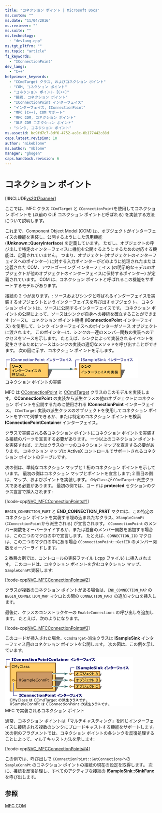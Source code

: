 ```yaml
---
title: "コネクション ポイント | Microsoft Docs"
ms.custom: ""
ms.date: "11/04/2016"
ms.reviewer: ""
ms.suite: ""
ms.technology: 
  - "devlang-cpp"
ms.tgt_pltfrm: ""
ms.topic: "article"
f1_keywords: 
  - "IConnectionPoint"
dev_langs: 
  - "C++"
helpviewer_keywords: 
  - "CCmdTarget クラス, およびコネクション ポイント"
  - "COM, コネクション ポイント"
  - "コネクション ポイント [C++]"
  - "接続, コネクション ポイント"
  - "IConnectionPoint インターフェイス"
  - "インターフェイス, IConnectionPoint"
  - "MFC [C++], COM サポート"
  - "MFC COM, コネクション ポイント"
  - "OLE COM コネクション ポイント"
  - "シンク, コネクション ポイント"
ms.assetid: bc9fd7c7-8df6-4752-ac8c-0b177442c88d
caps.latest.revision: 10
author: "mikeblome"
ms.author: "mblome"
manager: "ghogen"
caps.handback.revision: 6
---
```

# コネクション ポイント
[!INCLUDE[vs2017banner](../assembler/inline/includes/vs2017banner.md)]

ここでは、MFC クラス `CCmdTarget` と `CConnectionPoint`を使用してコネクション ポイントを \(以前の OLE コネクション ポイントと呼ばれる\) を実装する方法について説明します。  
  
 これまで、Component Object Model \(COM\) は、オブジェクトがインターフェイスの機能を実装し、公開するようにした汎用機能 \(**IUnknown::QueryInterface**\) を定義しています。  ただし、オブジェクトの呼び出しで特定のインターフェイスに機能を公開するようにするための対応する機能は、定義されていません。  つまり、オブジェクト \(オブジェクトのインターフェイスへのポインター\) に対する入力ポインターがどのように処理されたまたは定義された COM、アウトゴーイング インターフェイス \(の明示的なモデルのオブジェクトが他のオブジェクトのインターフェイスに保持するポインター\) が定義されています。  COM は、コネクション ポイントと呼ばれるこの機能をサポートするモデルがあります。  
  
 接続の 2 つがあります。: ソースおよびシンクと呼ばれるインターフェイスを実装するオブジェクトというインターフェイスを呼び出すオブジェクト。  コネクション ポイントは、ソースに公開するインターフェイスです。  コネクション ポイントの公開によって、ソースはシンクが自身への接続を確立することができます \(ソース\)。  コネクション ポイント機構 \(**IConnectionPoint** インターフェイス\) を使用して、シンク インターフェイスへのポインターがソース オブジェクトに渡されます。  このポインターは、シンクの一連のメンバー関数の実装へのアクセスをソースを示します。  たとえば、シンクによって実装されるイベントを発生させるためにソースはシンクの実装の適切なメソッドを呼び出すことができます。  次の図に示す、コネクション ポイントを示します。  
  
 ![実装されたコネクション ポイント](../mfc/media/vc37lh1.gif "vc37LH1")  
コネクション ポイントの実装  
  
 MFC は [CConnectionPoint](../Topic/CConnectionPoint%20Class.md) と [CCmdTarget](../Topic/CCmdTarget%20Class.md) クラスのこのモデルを実装します。  **CConnectionPoint** の実装から派生クラスの他のオブジェクトにコネクション ポイントを公開するために使用される **IConnectionPoint** インターフェイス。  `CCmdTarget` 実装の派生クラスのオブジェクトを使用してコネクション ポイントをすべて列挙できるか、または特定のコネクション ポイントを検索 **IConnectionPointContainer** インターフェイス。  
  
 クラスで実装される各コネクション ポイントにコネクション ポイントを実装する接続のパーツを宣言する必要があります。  一つ以上のコネクション ポイントを実装すれば、またはクラスの一つのコネクション マップを宣言する必要があります。  コネクション マップは ActiveX コントロールでサポートされるコネクション ポイントのテーブルです。  
  
 次の例は、単純なコネクション マップと 1 桁のコネクション ポイントを示しています。  最初の例はコネクション マップとポイントを宣言します; 2 番目の例は、マップ、およびポイントを実装します。  `CMyClass`が `CCmdTarget`\-派生クラスである必要があります。  最初の例では、コードは **protected** セクションのクラス宣言で挿入されます:  
  
 [!code-cpp[NVC_MFCConnectionPoints#1](../mfc/codesnippet/CPP/connection-points_1.h)]  
  
 `BEGIN_CONNECTION_PART` と **END\_CONNECTION\_PART** マクロは、この特定のコネクション ポイントを実装する埋め込まれたなクラス、`XSampleConnPt` \(`CConnectionPoint`から派生される\) が宣言されます。  `CConnectionPoint` のメンバー関数をオーバーライドするか、または独自のメンバー関数を追加する場合は、この二つのマクロの中で宣言します。  たとえば、`CONNECTION_IID` マクロは、この二つのマクロの中にある場合 `CConnectionPoint::GetIID` のメンバー関数をオーバーライドします。  
  
 2 番目の例では、コントロールの実装ファイル \(.cpp ファイル\) に挿入されます。  このコードは、コネクション ポイントを含むコネクション マップ、`SampleConnPt`実装します:  
  
 [!code-cpp[NVC_MFCConnectionPoints#2](../mfc/codesnippet/CPP/connection-points_2.cpp)]  
  
 クラスが複数のコネクション ポイントがある場合は、`END_CONNECTION_MAP` の `BEGIN_CONNECTION_MAP` マクロとの間の `CONNECTION_PART` の追加マクロを挿入します。  
  
 最後に、クラスのコンストラクターの `EnableConnections` の呼び出しを追加します。  たとえば、次のようになります。  
  
 [!code-cpp[NVC_MFCConnectionPoints#3](../mfc/codesnippet/CPP/connection-points_3.cpp)]  
  
 このコードが挿入された場合、`CCmdTarget`\-派生クラスは **ISampleSink** インターフェイス用のコネクション ポイントを公開します。  次の図は、この例を示しています。  
  
 ![MFC を使用して実装されたコネクション ポイント](../mfc/media/vc37lh2.gif "vc37LH2")  
MFC で実装されるコネクション ポイント  
  
 通常、コネクション ポイントは「マルチキャスティング」を同じインターフェイスに接続される複数のシンクにブロードキャストする機能をサポートします。  次の例のフラグメントでは、コネクション ポイントの各シンクを反復処理することによって、マルチキャスト方法を示します:  
  
 [!code-cpp[NVC_MFCConnectionPoints#4](../mfc/codesnippet/CPP/connection-points_4.cpp)]  
  
 この例では、呼び出しで `CConnectionPoint::GetConnections`への `SampleConnPt` のコネクション ポイントの接続の現在の設定を取得します。  次に、接続を反復処理し、すべてのアクティブな接続の **ISampleSink::SinkFunc** を呼び出します。  
  
## 参照  
 [MFC COM](../mfc/mfc-com.md)